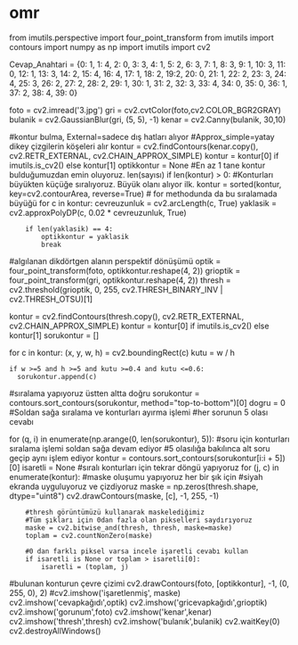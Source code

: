 # omr
from imutils.perspective import four_point_transform
from imutils import contours
import numpy as np
import imutils
import cv2

Cevap_Anahtari = {0: 1, 1: 4, 2: 0, 3: 3, 4: 1, 5: 2, 6: 3, 7: 1, 8: 3, 9: 1,
                  10: 3, 11: 0, 12: 1, 13: 3, 14: 2, 15: 4, 16: 4, 17: 1, 18: 2, 19:2,
                  20: 0, 21: 1, 22: 2, 23: 3, 24: 4, 25: 3, 26: 2, 27: 2, 28: 2, 29: 1,
                  30: 1, 31: 2, 32: 3, 33: 4, 34: 0, 35: 0, 36: 1, 37: 2, 38: 4, 39: 0}

foto = cv2.imread('3.jpg')
gri = cv2.cvtColor(foto,cv2.COLOR_BGR2GRAY)
bulanik = cv2.GaussianBlur(gri, (5, 5), -1)
kenar = cv2.Canny(bulanik, 30,10)

#kontur bulma, External=sadece dış hatları alıyor
#Approx_simple=yatay dikey çizgilerin köşeleri alır
kontur = cv2.findContours(kenar.copy(), cv2.RETR_EXTERNAL,
	cv2.CHAIN_APPROX_SIMPLE)
kontur = kontur[0] if imutils.is_cv2() else kontur[1]
optikkontur = None
#En az 1 tane kontur bulduğumuzdan emin oluyoruz. len(sayısı)
if len(kontur) > 0:
        #Konturları büyükten küçüğe sıralıyoruz. Büyük olanı alıyor ilk.
	kontur = sorted(kontur, key=cv2.contourArea, reverse=True)
         # for methodunda da bu sıralamada büyüğü
	for c in kontur:
		cevreuzunluk = cv2.arcLength(c, True)
		yaklasik = cv2.approxPolyDP(c, 0.02 * cevreuzunluk, True)
 
		if len(yaklasik) == 4:
			optikkontur = yaklasik
			break
#algılanan dikdörtgen alanın perspektif dönüşümü
optik = four_point_transform(foto, optikkontur.reshape(4, 2))
grioptik = four_point_transform(gri, optikkontur.reshape(4, 2))
thresh = cv2.threshold(grioptik, 0, 255,
	cv2.THRESH_BINARY_INV | cv2.THRESH_OTSU)[1]

kontur = cv2.findContours(thresh.copy(), cv2.RETR_EXTERNAL,
	cv2.CHAIN_APPROX_SIMPLE)
kontur = kontur[0] if imutils.is_cv2() else kontur[1]
sorukontur = []

for c in kontur:
    (x, y, w, h) = cv2.boundingRect(c)
    kutu = w / h

    if w >=5 and h >=5 and kutu >=0.4 and kutu <=0.6:
      sorukontur.append(c)
#sıralama yapıyoruz üstten altta doğru
sorukontur = contours.sort_contours(sorukontur,
	method="top-to-bottom")[0]
dogru = 0
#Soldan sağa sıralama ve konturları ayırma işlemi
#her sorunun 5 olası cevabı 

for (q, i) in enumerate(np.arange(0, len(sorukontur), 5)):
	#soru için konturları sıralama işlemi soldan sağa devam ediyor
        #5 olasılığa bakılınca alt soru geçip aynı işlem ediyor 
	kontur = contours.sort_contours(sorukontur[i:i + 5])[0]
	isaretli = None
        #sıralı konturları için tekrar döngü yapıyoruz
	for (j, c) in enumerate(kontur):
		#maske oluşumu yapıyoruz her bir şık için
                #siyah ekranda uyguluyoruz ve çizdiyoruz
		maske = np.zeros(thresh.shape, dtype="uint8")
		cv2.drawContours(maske, [c], -1, 255, -1)
 
		#thresh görüntümüzü kullanarak maskelediğimiz
		#Tüm şıkları için 0dan fazla olan pikselleri saydırıyoruz
		maske = cv2.bitwise_and(thresh, thresh, maske=maske)
		toplam = cv2.countNonZero(maske)
 
		#0 dan farklı piksel varsa incele işaretli cevabı kullan
		if isaretli is None or toplam > isaretli[0]:
			isaretli = (toplam, j)






#bulunan konturun çevre çizimi
cv2.drawContours(foto, [optikkontur], -1, (0, 255, 0), 2)
#cv2.imshow('işaretlenmiş', maske)
cv2.imshow('cevapkağıdı',optik)
cv2.imshow('gricevapkağıdı',grioptik)
cv2.imshow('gorunum',foto)
cv2.imshow('kenar',kenar)
cv2.imshow('thresh',thresh)
cv2.imshow('bulanık',bulanik)
cv2.waitKey(0)
cv2.destroyAllWindows()

